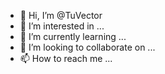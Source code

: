 - 👋 Hi, I’m @TuVector
- 👀 I’m interested in ...
- 🌱 I’m currently learning ...
- 💞️ I’m looking to collaborate on ...
- 📫 How to reach me ...

<!---
TuVector/TuVector is a ✨ special ✨ repository because its `README.md` (this file) appears on your GitHub profile.
You can click the Preview link to take a look at your changes.
--->
